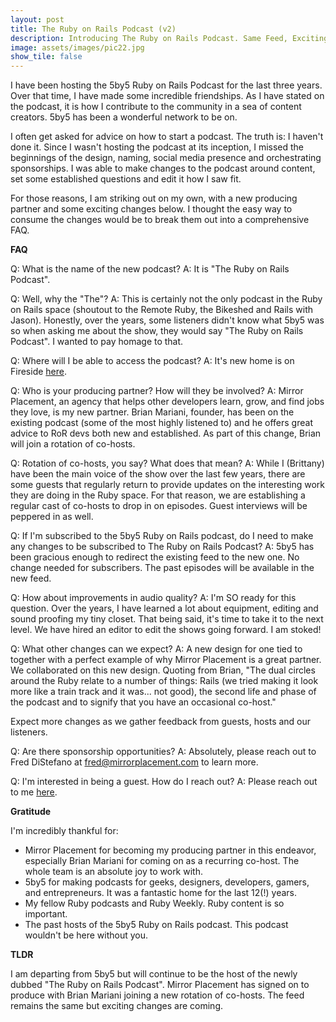 ```yaml
---
layout: post
title: The Ruby on Rails Podcast (v2)
description: Introducing The Ruby on Rails Podcast. Same Feed, Exciting Changes. 
image: assets/images/pic22.jpg
show_tile: false
---
```


I have been hosting the 5by5 Ruby on Rails Podcast for the last three years. Over that time, I have made some incredible friendships. As I have
stated on the podcast, it is how I contribute to the community in a sea of content creators. 5by5 has been a wonderful network to be on.

I often get asked for advice on how to start a podcast. The truth is: I haven't done it. Since I wasn't hosting the 
podcast at its inception, I missed the beginnings of the design, naming, social media presence and orchestrating sponsorships. I was able to make changes to the podcast around
content, set some established questions and edit it how I saw fit. 

For those reasons, I am striking out on my own, with a new producing partner and some exciting changes below. I thought the 
easy way to consume the changes would be to break them out into a comprehensive FAQ.  

__FAQ__

Q: What is the name of the new podcast? 
A: It is "The Ruby on Rails Podcast". 

Q: Well, why the "The"? 
A: This is certainly not the only podcast in the Ruby on Rails space (shoutout to the Remote Ruby, the Bikeshed and Rails with Jason).
Honestly, over the years, some listeners didn't know what 5by5 was so when asking me about the show, they would say "The Ruby on Rails Podcast".
I wanted to pay homage to that. 

Q: Where will I be able to access the podcast? 
A: It's new home is on Fireside [here](https://therubyonrailspodcast.fireside.fm).

Q: Who is your producing partner? How will they be involved?
A: Mirror Placement, an agency that helps other developers learn, grow, and find jobs they love, is my new partner. Brian Mariani, founder, has been on the
existing podcast (some of the most highly listened to) and he offers great advice to RoR devs both new and established. As part of this change, 
Brian will join a rotation of co-hosts. 

Q: Rotation of co-hosts, you say? What does that mean?
A: While I (Brittany) have been the main voice of the show over the last few years, there are some guests that regularly return to 
provide updates on the interesting work they are doing in the Ruby space. For that reason, we are establishing a regular cast of
co-hosts to drop in on episodes. Guest interviews will be peppered in as well. 

Q: If I'm subscribed to the 5by5 Ruby on Rails podcast, do I need to make any changes to be subscribed to The Ruby on Rails Podcast?
A: 5by5 has been gracious enough to redirect the existing feed to the new one. No change needed for subscribers. The past episodes
will be available in the new feed.

Q: How about improvements in audio quality? 
A: I'm SO ready for this question. Over the years, I have learned a lot about equipment, editing and sound proofing my tiny closet. That being
said, it's time to take it to the next level. We have hired an editor to edit the shows going forward. I am stoked!

Q: What other changes can we expect? 
A: A new design for one tied to together with a perfect example of why Mirror Placement is a great partner. We collaborated on this new design. 
Quoting from Brian, "The dual circles around the Ruby relate to a number of things: Rails (we tried making it look more like a train track and it was... not good), 
the second life and phase of the podcast and to signify that you have an occasional co-host."

Expect more changes as we gather feedback from guests, hosts and our listeners. 

Q: Are there sponsorship opportunities? 
A: Absolutely, please reach out to Fred DiStefano at fred@mirrorplacement.com to learn more. 

Q: I'm interested in being a guest. How do I reach out? 
A: Please reach out to me [here](https://brittanymartin.dev/podcasts/).

__Gratitude__

I'm incredibly thankful for: 

* Mirror Placement for becoming my producing partner in this endeavor, especially Brian Mariani for coming on as a recurring co-host.
The whole team is an absolute joy to work with. 
* 5by5 for making podcasts for geeks, designers, developers, gamers, and entrepreneurs. It was a fantastic home for the last 12(!) years.
* My fellow Ruby podcasts and Ruby Weekly. Ruby content is so important. 
* The past hosts of the 5by5 Ruby on Rails podcast. This podcast wouldn't be here without you. 

__TLDR__

I am departing from 5by5 but will continue to be the host of the newly dubbed "The Ruby on Rails Podcast". Mirror Placement has
signed on to produce with Brian Mariani joining a new rotation of co-hosts. The feed remains the same but exciting changes are
coming. 